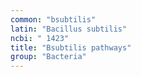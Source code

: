 ```yaml
---
common: "bsubtilis"
latin: "Bacillus subtilis"
ncbi: " 1423"
title: "Bsubtilis pathways"
group: "Bacteria"
---
```

